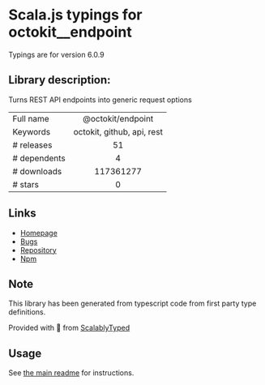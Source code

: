 
# Scala.js typings for octokit__endpoint

Typings are for version 6.0.9

## Library description:
Turns REST API endpoints into generic request options

|                    |                 |
| ------------------ | :-------------: |
| Full name          | @octokit/endpoint |
| Keywords           | octokit, github, api, rest |
| # releases         | 51 |
| # dependents       | 4 |
| # downloads        | 117361277 |
| # stars            | 0 |

## Links
- [Homepage](https://github.com/octokit/endpoint.js#readme)
- [Bugs](https://github.com/octokit/endpoint.js/issues)
- [Repository](https://github.com/octokit/endpoint.js)
- [Npm](https://www.npmjs.com/package/%40octokit%2Fendpoint)
    


## Note
This library has been generated from typescript code from first party type definitions.

Provided with :purple_heart: from [ScalablyTyped](https://github.com/oyvindberg/ScalablyTyped)

## Usage
See [the main readme](../../readme.md) for instructions.


